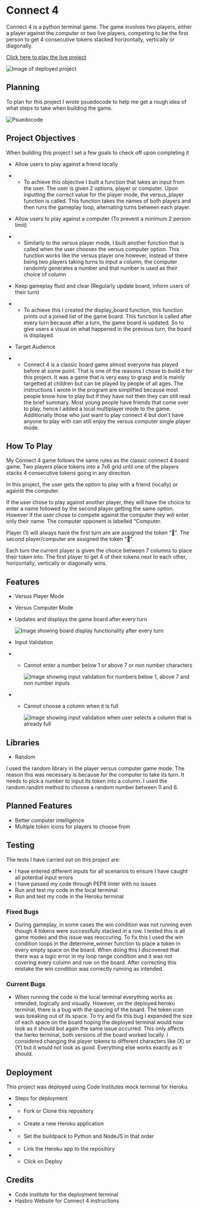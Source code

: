 # Connect 4

Connect 4 is a python terminal game. The game involves two players, either a player against the computer or two live players, competing to be the first person to get 4 consecutive tokens stacked horizontally, vertically or diagonally.

[Click here to play the live project](https://connect-4-project-fb4db2173224.herokuapp.com/)

![Image of deployed project](/assets/images/responsive.png)

## Planning
To plan for this project I wrote psuedocode to help me get a rough idea of what steps to take when building the game.

![Psuedocode](/assets/images/psuedocode.png)

## Project Objectives
When building this project I set a few goals to check off upon completing it

- Allow users to play against a friend locally

- - To achieve this objective I built a function that takes an input from the user. The user is given 2 options, player or computer. Upon inputting the correct value for the player mode, the versus_player function is called. This function takes the names of both players and then runs the gameplay loop, alternating turns between each player.

- Allow users to play against a computer (To prevent a minimum 2 person limit)

- - Similarly to the versus player mode, I built another function that is called when the user chooses the versus computer option. This function works like the versus player one however, instead of there being two players taking turns to input a column, the computer randomly generates a number and that number is used as their choice of column

- Keep gameplay fluid and clear (Regularly update board, inform users of their turn)

- - To achieve this I created the display_board function, this function prints out a joined list of the game board. This function is called after every turn because after a turn, the game board is updated. So to give users a visual on what happened in the previous turn, the board is displayed.

- Target Audience
- - Connect 4 is a classic board game almost everyone has played before at some point. That is one of the reasons I chose to build it for this project. It was a game that is very easy to grasp and is mainly targetted at children but can be played by people of all ages. The instructions I wrote in the program are simplified because most people know how to play but if they have not then they can still read the brief summary. Most young people have friends that come over to play, hence I added a local multiplayer mode to the game. Additionally those who just want to play connect 4 but don't have anyone to play with can still enjoy the versus computer single player mode.

## How To Play

My Connect 4 game follows the same rules as the classic connect 4 board game. Two players place tokens into a 7x6 grid until one of the players stacks 4 consecutive tokens going in any direction.

In this project, the user gets the option to play with a friend (locally) or against the computer.

If the user chose to play against another player, they will have the choice to enter a name followed by the second player getting the same option. However if the user chose to compete against the computer they will enter only their name. The computer opponent is labelled "Computer.

Player (1) will always have the first turn are are assigned the token "🔵". The second player/computer are assigned the token "🔴".

Each turn the current player is given the choice between 7 columns to place their token into. The first player to get 4 of their tokens next to each other, horizontally, vertically or diagonally wins.

## Features
- Versus Player Mode
- Versus Computer Mode
- Updates and displays the game board after every turn

	![Image showing board display functionality after every turn](/assets/images/Display.png)

- Input Validation
- - Cannot enter a number below 1 or above 7 or non number characters

	![Image showing input validation for numbers below 1, above 7 and non number inputs](/assets/images/Validation.png)

- - Cannot choose a column when it is full

	![Image showing input validation when user selects a column that is already full](/assets/images/Full-column.png)

## Libraries
- Random

I used the random library in the player versus computer game mode. The reason this was necessary is because for the computer to take its turn. It needs to pick a number to input its token into a column. I used the random.randint method to choose a random number between 0 and 6.

## Planned Features
- Better computer intelligence
- Multiple token icons for players to choose from

## Testing
The tests I have carried out on this project are:

- I have entered different inputs for all scenarios to ensure I have caught all potential input errors
- I have passed my code through PEP8 linter with no issues
- Run and test my code in the local terminal
- Run and test my code in the Heroku terminal

### Fixed Bugs
- During gameplay, in some cases the win condition was not running even though 4 tokens were successfully stacked in a row. I tested this is all game modes and this issue was reoccuring. To fix this I used the win condition loops in the determine_winner function to place a token in every empty space on the board. When doing this I discovered that there was a logic error in my loop range condition and it was not covering every column and row on the board. After correcting this mistake the win condition was correctly running as intended.

### Current Bugs
- When running the code in the local terminal everything works as intended, logically and visually. However, on the deployed heroku terminal, there is a bug with the spacing of the board. The token icon was breaking out of its space. To try and fix this bug I expanded the size of each space on the board hoping the deployed terminal would now look as it should but again the same issue occurred. This only affects the herko terminal, both versions of the board worked locally. I considered changing the player tokens to different characters like (X) or (Y) but it would not look as good. Everything else works exactly as it should.

## Deployment
This project was deployed using Code Institutes mock terminal for Heroku.

- Steps for deployment
- - Fork or Clone this repository
- - Create a new Heroku application
- - Set the buildpack to Python and NodeJS in that order
- - Link the Heroku app to the repository
- - Click on Deploy

## Credits
- Code institute for the deployment terminal
- Hasbro Website for Connect 4 instructions
